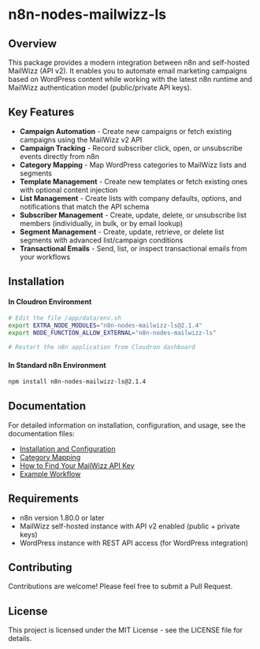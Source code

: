 # n8n-nodes-mailwizz-ls

## Overview

This package provides a modern integration between n8n and self-hosted MailWizz (API v2). It enables you to automate email marketing campaigns based on WordPress content while working with the latest n8n runtime and MailWizz authentication model (public/private API keys).

## Key Features

- **Campaign Automation** - Create new campaigns or fetch existing campaigns using the MailWizz v2 API
- **Campaign Tracking** - Record subscriber click, open, or unsubscribe events directly from n8n
- **Category Mapping** - Map WordPress categories to MailWizz lists and segments
- **Template Management** - Create new templates or fetch existing ones with optional content injection
- **List Management** - Create lists with company defaults, options, and notifications that match the API schema
- **Subscriber Management** - Create, update, delete, or unsubscribe list members (individually, in bulk, or by email lookup)
- **Segment Management** - Create, update, retrieve, or delete list segments with advanced list/campaign conditions
- **Transactional Emails** - Send, list, or inspect transactional emails from your workflows

## Installation

#### In Cloudron Environment

```bash
# Edit the file /app/data/env.sh
export EXTRA_NODE_MODULES="n8n-nodes-mailwizz-ls@2.1.4"
export NODE_FUNCTION_ALLOW_EXTERNAL="n8n-nodes-mailwizz-ls"

# Restart the n8n application from Cloudron dashboard
```

#### In Standard n8n Environment

```bash
npm install n8n-nodes-mailwizz-ls@2.1.4
```

## Documentation

For detailed information on installation, configuration, and usage, see the documentation files:

- [Installation and Configuration](docs/installation.md)
- [Category Mapping](docs/category-mapping.md)
- [How to Find Your MailWizz API Key](docs/api-key-info.md)
- [Example Workflow](docs/workflow-example.md)

## Requirements

- n8n version 1.80.0 or later
- MailWizz self-hosted instance with API v2 enabled (public + private keys)
- WordPress instance with REST API access (for WordPress integration)

## Contributing

Contributions are welcome! Please feel free to submit a Pull Request.

## License

This project is licensed under the MIT License - see the LICENSE file for details.
